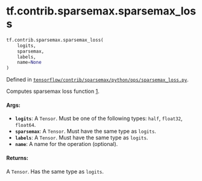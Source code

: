 <div itemscope itemtype="http://developers.google.com/ReferenceObject">
<meta itemprop="name" content="tf.contrib.sparsemax.sparsemax_loss" />
<meta itemprop="path" content="Stable" />
</div>

# tf.contrib.sparsemax.sparsemax_loss

``` python
tf.contrib.sparsemax.sparsemax_loss(
    logits,
    sparsemax,
    labels,
    name=None
)
```



Defined in [`tensorflow/contrib/sparsemax/python/ops/sparsemax_loss.py`](/code/stable/tensorflow/contrib/sparsemax/python/ops/sparsemax_loss.py).

Computes sparsemax loss function [1].

[1]: https://arxiv.org/abs/1602.02068

#### Args:

* <b>`logits`</b>: A `Tensor`. Must be one of the following types: `half`, `float32`,
    `float64`.
* <b>`sparsemax`</b>: A `Tensor`. Must have the same type as `logits`.
* <b>`labels`</b>: A `Tensor`. Must have the same type as `logits`.
* <b>`name`</b>: A name for the operation (optional).


#### Returns:

A `Tensor`. Has the same type as `logits`.